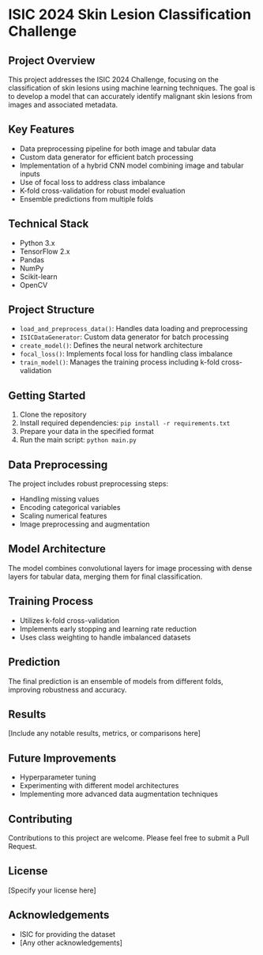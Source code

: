 # ISIC 2024 Skin Lesion Classification Challenge

## Project Overview
This project addresses the ISIC 2024 Challenge, focusing on the classification of skin lesions using machine learning techniques. The goal is to develop a model that can accurately identify malignant skin lesions from images and associated metadata.

## Key Features
- Data preprocessing pipeline for both image and tabular data
- Custom data generator for efficient batch processing
- Implementation of a hybrid CNN model combining image and tabular inputs
- Use of focal loss to address class imbalance
- K-fold cross-validation for robust model evaluation
- Ensemble predictions from multiple folds

## Technical Stack
- Python 3.x
- TensorFlow 2.x
- Pandas
- NumPy
- Scikit-learn
- OpenCV

## Project Structure
- `load_and_preprocess_data()`: Handles data loading and preprocessing
- `ISICDataGenerator`: Custom data generator for batch processing
- `create_model()`: Defines the neural network architecture
- `focal_loss()`: Implements focal loss for handling class imbalance
- `train_model()`: Manages the training process including k-fold cross-validation

## Getting Started
1. Clone the repository
2. Install required dependencies: `pip install -r requirements.txt`
3. Prepare your data in the specified format
4. Run the main script: `python main.py`

## Data Preprocessing
The project includes robust preprocessing steps:
- Handling missing values
- Encoding categorical variables
- Scaling numerical features
- Image preprocessing and augmentation

## Model Architecture
The model combines convolutional layers for image processing with dense layers for tabular data, merging them for final classification.

## Training Process
- Utilizes k-fold cross-validation
- Implements early stopping and learning rate reduction
- Uses class weighting to handle imbalanced datasets

## Prediction
The final prediction is an ensemble of models from different folds, improving robustness and accuracy.

## Results
[Include any notable results, metrics, or comparisons here]

## Future Improvements
- Hyperparameter tuning
- Experimenting with different model architectures
- Implementing more advanced data augmentation techniques

## Contributing
Contributions to this project are welcome. Please feel free to submit a Pull Request.

## License
[Specify your license here]

## Acknowledgements
- ISIC for providing the dataset
- [Any other acknowledgements]
